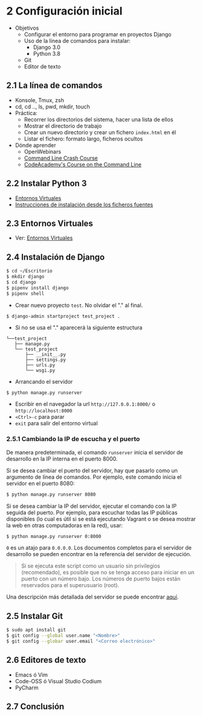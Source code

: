 # 2 Configuración inicial

- Objetivos 
    - Configurar el entorno para programar en proyectos Django
    - Uso de la línea de comandos para instalar: 
        - Django 3.0
        - Python 3.8
    - Git
    - Editor de texto

## 2.1 La línea de comandos

- Konsole, Tmux, zsh
- cd, cd .., ls, pwd, mkdir, touch
- Práctica: 
    - Recorrer los directorios del sistema, hacer una lista de ellos
    - Mostrar el directorio de trabajo
    - Crear un nuevo directorio y crear un fichero `index.html` en él
    - Listar el fichero: formato largo, ficheros ocultos
- Dónde aprender 
    - OpenWebinars
    - [Command Line Crash Course](https://learnpythonthehardway.org/book/appendixa.html)
    - [CodeAcademy's Course on the Command Line](https://www.codecademy.com/learn/learn-the-command-line)

## 2.2 Instalar Python 3

- [Entornos Virtuales](https://mentecatodev.github.io/intermezzo/entornos_virtuales/)
- [Instrucciones de instalación desde los ficheros fuentes](https://solarianprogrammer.com/2017/06/30/building-python-ubuntu-wsl-debian/)

## 2.3 Entornos Virtuales

- Ver: [Entornos Virtuales](https://mentecatodev.github.io/intermezzo/entornos_virtuales/)

## 2.4 Instalación de Django

```bash
$ cd ~/Escritorio
$ mkdir django
$ cd django
$ pipenv install django
$ pipenv shell
```

- Crear nuevo proyecto `test`. No olvidar el "." al final.

```bash
$ django-admin startproject test_project .
```

- Si no se usa el "." aparecerá la siguiente estructura

```
└──test_project
   ├── manage.py
   └── test_project
       ├── __init__.py
       ├── settings.py
       ├── urls.py
       └── wsgi.py
```

- Arrancando el servidor

```
$ python manage.py runserver
```

- Escribir en el navegador la url `http://127.0.0.1:8000/` o `http://localhost:8000`
- `<Ctrl>-c` para parar
- `exit` para salir del entorno virtual

### 2.5.1 Cambiando la IP de escucha y el puerto

De manera predeterminada, el comando `runserver` inicia el servidor de desarrollo en la IP interna en el puerto 8000.

Si se desea cambiar el puerto del servidor, hay que pasarlo como un argumento de línea de comandos. Por ejemplo, este comando inicia el servidor en el puerto 8080:

```bash
$ python manage.py runserver 8080
```

Si se desea cambiar la IP del servidor, ejecutar el comando con la IP seguida del puerto. Por ejemplo, para escuchar todas las IP públicas disponibles (lo cual es útil si se está ejecutando Vagrant o se desea mostrar la web en otras computadoras en la red), usar:

```bash
$ python manage.py runserver 0:8000
```

`0` es un atajo para `0.0.0.0`. Los documentos completos para el servidor de desarrollo se pueden encontrar en la referencia del servidor de ejecución.

> Si se ejecuta este script como un usuario sin privilegios (recomendado), es posible que no se tenga acceso para iniciar en un puerto con un número bajo. Los números de puerto bajos están reservados para el superusuario (root).

Una descripción más detallada del servidor se puede encontrar [aquí](https://docs.djangoproject.com/en/3.0/ref/django-admin/#runserver).

## 2.5 Instalar Git

```bash
$ sudo apt install git
$ git config --global user.name "<Nombre>"
$ git config --globar user.email "<Correo electrónico>"
```

## 2.6 Editores de texto

- Emacs ó Vim
- Code-OSS ó Visual Studio Codium
- PyCharm

## 2.7 Conclusión
